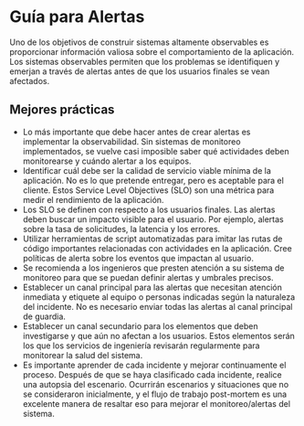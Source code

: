 # Guía para Alertas

Uno de los objetivos de construir sistemas altamente observables es proporcionar información valiosa sobre el comportamiento de la aplicación. Los sistemas observables permiten que los problemas se identifiquen y emerjan a través de alertas antes de que los usuarios finales se vean afectados.

## Mejores prácticas

* Lo más importante que debe hacer antes de crear alertas es implementar la observabilidad. Sin sistemas de monitoreo implementados, se vuelve casi imposible saber qué actividades deben monitorearse y cuándo alertar a los equipos.
* Identificar cuál debe ser la calidad de servicio viable mínima de la aplicación. No es lo que pretende entregar, pero es aceptable para el cliente. Estos Service Level Objectives (SLO) son una métrica para medir el rendimiento de la aplicación.
* Los SLO se definen con respecto a los usuarios finales. Las alertas deben buscar un impacto visible para el usuario. Por ejemplo, alertas sobre la tasa de solicitudes, la latencia y los errores.
* Utilizar herramientas de script automatizadas para imitar las rutas de código importantes relacionadas con actividades en la aplicación. Cree políticas de alerta sobre los eventos que impactan al usuario.
* Se recomienda a los ingenieros que presten atención a su sistema de monitoreo para que se puedan definir alertas y umbrales precisos.
* Establecer un canal principal para las alertas que necesitan atención inmediata y etiquete al equipo o personas indicadas según la naturaleza del incidente. No es necesario enviar todas las alertas al canal principal de guardia.
* Establecer un canal secundario para los elementos que deben investigarse y que aún no afectan a los usuarios. Estos elementos serán los que los servicios de ingeniería revisarán regularmente para monitorear la salud del sistema.
* Es importante aprender de cada incidente y mejorar continuamente el proceso. Después de que se haya clasificado cada incidente, realice una autopsia del escenario. Ocurrirán escenarios y situaciones que no se consideraron inicialmente, y el flujo de trabajo post-mortem es una excelente manera de resaltar eso para mejorar el monitoreo/alertas del sistema.

